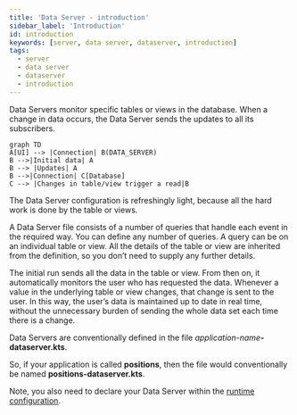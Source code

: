 ```yaml
---
title: 'Data Server - introduction'
sidebar_label: 'Introduction'
id: introduction
keywords: [server, data server, dataserver, introduction]
tags:
  - server
  - data server
  - dataserver
  - introduction
---
```




Data Servers monitor specific tables or views in the database. When a change in data occurs, the Data Server sends the updates to all its subscribers.

```mermaid
graph TD
A[UI] --> |Connection| B(DATA_SERVER)
B -->|Initial data| A
B --> |Updates| A
B -->|Connection| C[Database]
C --> |Changes in table/view trigger a read|B
```

The Data Server configuration is refreshingly light, because all the hard work is done by the table or views.

A Data Server file consists of a number of queries that handle each event in the required way. You can define any number of queries. A query can be on an individual table or view. All the details of the table or view are inherited from the definition, so you don’t need to supply any further details.

The initial run sends all the data in the table or view. From then on, it automatically monitors the user who has requested the data. Whenever a value in the underlying table or view changes, that change is sent to the user. In this way, the user’s data is maintained up to date in real time, without the unnecessary burden of sending the whole data set each time there is a change.

Data Servers are conventionally defined in the file _application-name_**-dataserver.kts**.

So, if your application is called **positions**, then the file would conventionally be named **positions-dataserver.kts**.

Note, you also need to declare your Data Server within the [runtime configuration](../../../server/data-server/configuring-runtime/).
